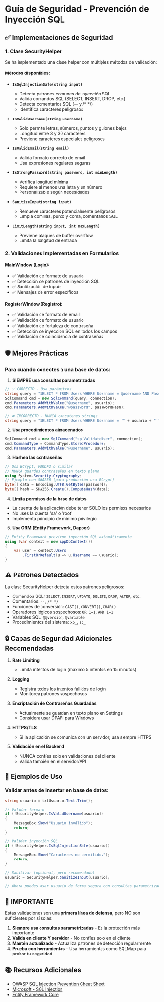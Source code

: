 # Guía de Seguridad - Prevención de Inyección SQL

## ✅ Implementaciones de Seguridad

### 1. Clase SecurityHelper
Se ha implementado una clase helper con múltiples métodos de validación:

#### Métodos disponibles:

- **`IsSqlInjectionSafe(string input)`**
  - Detecta patrones comunes de inyección SQL
  - Valida comandos SQL (SELECT, INSERT, DROP, etc.)
  - Detecta comentarios SQL (-- y /* */)
  - Identifica caracteres peligrosos

- **`IsValidUsername(string username)`**
  - Solo permite letras, números, puntos y guiones bajos
  - Longitud entre 3 y 30 caracteres
  - Previene caracteres especiales peligrosos

- **`IsValidEmail(string email)`**
  - Valida formato correcto de email
  - Usa expresiones regulares seguras

- **`IsStrongPassword(string password, int minLength)`**
  - Verifica longitud mínima
  - Requiere al menos una letra y un número
  - Personalizable según necesidades

- **`SanitizeInput(string input)`**
  - Remueve caracteres potencialmente peligrosos
  - Limpia comillas, punto y coma, comentarios SQL

- **`LimitLength(string input, int maxLength)`**
  - Previene ataques de buffer overflow
  - Limita la longitud de entrada

### 2. Validaciones Implementadas en Formularios

#### MainWindow (Login):
- ✅ Validación de formato de usuario
- ✅ Detección de patrones de inyección SQL
- ✅ Sanitización de inputs
- ✅ Mensajes de error específicos

#### RegisterWindow (Registro):
- ✅ Validación de formato de email
- ✅ Validación de formato de usuario
- ✅ Validación de fortaleza de contraseña
- ✅ Detección de inyección SQL en todos los campos
- ✅ Validación de coincidencia de contraseñas

## 🛡️ Mejores Prácticas

### Para cuando conectes a una base de datos:

1. **SIEMPRE usa consultas parametrizadas**
```csharp
// ✅ CORRECTO - Usa parámetros
string query = "SELECT * FROM Users WHERE Username = @username AND Password = @password";
SqlCommand cmd = new SqlCommand(query, connection);
cmd.Parameters.AddWithValue("@username", usuario);
cmd.Parameters.AddWithValue("@password", passwordHash);

// ❌ INCORRECTO - NUNCA concatenes strings
string query = "SELECT * FROM Users WHERE Username = '" + usuario + "'";
```

2. **Usa procedimientos almacenados**
```csharp
SqlCommand cmd = new SqlCommand("sp_ValidateUser", connection);
cmd.CommandType = CommandType.StoredProcedure;
cmd.Parameters.AddWithValue("@username", usuario);
```

3. **Hashea las contraseñas**
```csharp
// Usa BCrypt, PBKDF2 o similar
// NUNCA guardes contraseñas en texto plano
using System.Security.Cryptography;
// Ejemplo con SHA256 (para producción usa BCrypt)
byte[] data = Encoding.UTF8.GetBytes(password);
byte[] hash = SHA256.Create().ComputeHash(data);
```

4. **Limita permisos de la base de datos**
- La cuenta de la aplicación debe tener SOLO los permisos necesarios
- No uses la cuenta 'sa' o 'root'
- Implementa principio de mínimo privilegio

5. **Usa ORM (Entity Framework, Dapper)**
```csharp
// Entity Framework previene inyección SQL automáticamente
using (var context = new AppDbContext())
{
    var user = context.Users
        .FirstOrDefault(u => u.Username == usuario);
}
```

## ⚠️ Patrones Detectados

La clase SecurityHelper detecta estos patrones peligrosos:
- Comandos SQL: `SELECT`, `INSERT`, `UPDATE`, `DELETE`, `DROP`, `ALTER`, etc.
- Comentarios: `--`, `/* */`
- Funciones de conversión: `CAST()`, `CONVERT()`, `CHAR()`
- Operadores lógicos sospechosos: `OR 1=1`, `AND 1=1`
- Variables SQL: `@@version`, `@variable`
- Procedimientos del sistema: `xp_`, `sp_`

## 🔒 Capas de Seguridad Adicionales Recomendadas

1. **Rate Limiting**
   - Limita intentos de login (máximo 5 intentos en 15 minutos)

2. **Logging**
   - Registra todos los intentos fallidos de login
   - Monitorea patrones sospechosos

3. **Encriptación de Contraseñas Guardadas**
   - Actualmente se guardan en texto plano en Settings
   - Considera usar DPAPI para Windows

4. **HTTPS/TLS**
   - Si la aplicación se comunica con un servidor, usa siempre HTTPS

5. **Validación en el Backend**
   - NUNCA confíes solo en validaciones del cliente
   - Valida también en el servidor/API

## 📝 Ejemplos de Uso

### Validar antes de insertar en base de datos:
```csharp
string usuario = txtUsuario.Text.Trim();

// Validar formato
if (!SecurityHelper.IsValidUsername(usuario))
{
    MessageBox.Show("Usuario inválido");
    return;
}

// Validar inyección SQL
if (!SecurityHelper.IsSqlInjectionSafe(usuario))
{
    MessageBox.Show("Caracteres no permitidos");
    return;
}

// Sanitizar (opcional, pero recomendado)
usuario = SecurityHelper.SanitizeInput(usuario);

// Ahora puedes usar usuario de forma segura con consultas parametrizadas
```

## 🚨 IMPORTANTE

Estas validaciones son una **primera línea de defensa**, pero NO son suficientes por sí solas:

1. **Siempre usa consultas parametrizadas** - Es la protección más importante
2. **Valida en cliente Y servidor** - No confíes solo en el cliente
3. **Mantén actualizado** - Actualiza patrones de detección regularmente
4. **Prueba con herramientas** - Usa herramientas como SQLMap para probar tu seguridad

## 📚 Recursos Adicionales

- [OWASP SQL Injection Prevention Cheat Sheet](https://cheatsheetseries.owasp.org/cheatsheets/SQL_Injection_Prevention_Cheat_Sheet.html)
- [Microsoft - SQL Injection](https://docs.microsoft.com/en-us/sql/relational-databases/security/sql-injection)
- [Entity Framework Core](https://docs.microsoft.com/en-us/ef/core/)
